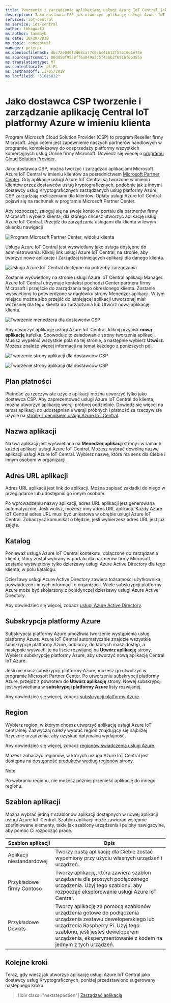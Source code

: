 ```yaml
---
title: Tworzenie i zarządzanie aplikacjami usługi Azure IoT Central jako dostawca CSP | Dokumentacja firmy Microsoft
description: Jako dostawca CSP jak utworzyć aplikację usługi Azure IoT Central w imieniu klienta.
services: iot-central
ms.service: iot-central
author: tbhagwat3
ms.author: tanmayb
ms.date: 10/29/2018
ms.topic: conceptual
manager: peterpr
ms.openlocfilehash: dbc72e040f3d68ca77c036c41612f57616d1e74e
ms.sourcegitcommit: 00dd50f9528ff6a049a3c5f4abb2f691bf0b355a
ms.translationtype: MT
ms.contentlocale: pl-PL
ms.lasthandoff: 11/05/2018
ms.locfileid: "51016832"
---
```

# <a name="as-a-csp-create-and-manage-an-azure-iot-central-application-on-behalf-of-your-customer"></a>Jako dostawca CSP tworzenie i zarządzanie aplikację Central IoT platformy Azure w imieniu klienta 

Program Microsoft Cloud Solution Provider (CSP) to program Reseller firmy Microsoft. Jego celem jest zapewnienie naszych partnerów handlowych w programie, kompleksowy do odsprzedaży platformy wszystkich komercyjnych usług Online firmy Microsoft. Dowiedz się więcej o [programu Cloud Solution Provider](https://partner.microsoft.com/cloud-solution-provider).

Jako dostawca CSP, można tworzyć i zarządzać aplikacjami Microsoft Azure IoT Central w imieniu klientów za pośrednictwem [Microsoft Partner Center](https://partnercenter.microsoft.com/partner/home). Gdy aplikacje usługi Azure IoT Central są tworzone w imieniu klientów przez dostawców usług kryptograficznych, podobnie jak z innymi dostawcy usług Kryptograficznych zarządzanych usług platformy Azure, CSP zarządzają rozliczeniami dla klientów. Opłaty usługi Azure IoT Central pojawi się na rachunek w programie Microsoft Partner Center.

Aby rozpocząć, zaloguj się na swoje konto w portalu dla partnerów firmy Microsoft i wybierz klienta, dla którego chcesz utworzyć aplikację usługi Azure IoT Central. Przejdź do zarządzania usługami dla klienta w lewym okienku nawigacji

![Program Microsoft Partner Center, widoku klienta](media\howto-create-application-asCSP\image1.png)

Usługa Azure IoT Central jest wyświetlany jako usługa dostępne do administrowania. Kliknij link usługi Azure IoT Central, na stronie, aby tworzyć nowe aplikacje i Zarządzaj istniejących aplikacji dla danego klienta.

![Usługa Azure IoT Central dostępne na potrzeby zarządzania](media\howto-create-application-asCSP\image2.png)

Zostanie wyświetlony na stronie usługi Azure IoT Central aplikacji Manager. Azure IoT Central utrzymuje kontekst pochodzi Center partnera firmy Microsoft i przejście do zarządzania tego określonego klienta. Zostanie wyświetlony to potwierdzone w nagłówku strony Menedżer aplikacji. W tym miejscu można albo przejść do istniejącej aplikacji utworzonej miał wcześniej dla tego klienta do zarządzania lub Utwórz nową aplikację klienta.

![Tworzenie menedżera dla dostawców CSP](media\howto-create-application-asCSP\image3.png)

Aby utworzyć aplikację usługi Azure IoT Central, kliknij przycisk **nową aplikację** kafelka. Spowoduje to załadowanie strony tworzenia aplikacji. Musisz wypełnić wszystkie pola na tej stronie, a następnie wybierz **Utwórz**. Możesz znaleźć więcej informacji na temat każdego z poniższych pól.

![Tworzenie strony aplikacji dla dostawców CSP](media\howto-create-application-asCSP\image4.png)

![Tworzenie strony aplikacji dla dostawców CSP](media\howto-create-application-asCSP\image4-1.png)

## <a name="payment-plan"></a>Plan płatności

Płatność za rzeczywiste użycie aplikacji można utworzyć tylko jako dostawca CSP. Aby zaprezentować usługi Azure IoT Central do klienta, można utworzyć aplikację wersji próbnej oddzielnie. Dowiedz się więcej na temat aplikacji do udostępniania wersji próbnych i płatność za rzeczywiste użycie na [stronę z cennikiem usługi Azure IoT Central](https://azure.microsoft.com/pricing/details/iot-central/).

## <a name="application-name"></a>Nazwa aplikacji

Nazwa aplikacji jest wyświetlana na **Menedżer aplikacji** strony i w ramach każdej aplikacji usługi Azure IoT Central. Możesz wybrać dowolną nazwę aplikacji usługi Azure IoT Central. Wybierz nazwę, która ma sens dla Ciebie i innym osobom w organizacji.

## <a name="application-url"></a>Adres URL aplikacji

Adres URL aplikacji jest link do aplikacji. Można zapisać zakładki do niego w przeglądarce lub udostępnić go innym osobom.

Po wprowadzeniu nazwy aplikacji, adres URL aplikacji jest generowana automatycznie. Jeśli wolisz, możesz inny adres URL aplikacji. Każdy Azure IoT Central adres URL musi być unikatowa w obrębie usługi Azure IoT Central. Zobaczysz komunikat o błędzie, jeśli wybierzesz adres URL jest już zajęta.

## <a name="directory"></a>Katalog

Ponieważ usługa Azure IoT Central kontekstu, dołączone do zarządzania klienta, który został wybrany w portalu dla partnerów firmy Microsoft, zostanie wyświetlony tylko dzierżawy usługi Azure Active Directory dla tego klienta, w polu katalogu. 

Dzierżawy usługi Azure Active Directory zawiera tożsamości użytkownika, poświadczeń i innych informacji o organizacji. Wiele subskrypcji platformy Azure może być skojarzony z pojedynczej dzierżawy usługi Azure Active Directory.

Aby dowiedzieć się więcej, zobacz [usługi Azure Active Directory](https://docs.microsoft.com/azure/active-directory/).

## <a name="azure-subscription"></a>Subskrypcja platformy Azure

Subskrypcja platformy Azure umożliwia tworzenie wystąpienia usług platformy Azure. Azure IoT Central automatycznie znajdzie wszystkie subskrypcje platformy Azure, odbiorcy, do których masz dostęp, a następnie wyświetli je na liście rozwijanej na **Utwórz aplikację** strony. Wybierz subskrypcję platformy Azure, aby utworzyć nową aplikację Central IoT Azure.

Jeśli nie masz subskrypcji platformy Azure, możesz go utworzyć w programie Microsoft Partner Center. Po utworzeniu subskrypcji platformy Azure, przejdź z powrotem do **Utwórz aplikację** strony. Nowej subskrypcji jest wyświetlana w **subskrypcji platformy Azure** listy rozwijanej.

Aby dowiedzieć się więcej, zobacz [subskrypcji platformy Azure](https://docs.microsoft.com/azure/guides/developer/azure-developer-guide#understanding-accounts-subscriptions-and-billing).

## <a name="region"></a>Region

Wybierz region, w którym chcesz utworzyć aplikację usługi Azure IoT centralnej. Zazwyczaj należy wybrać region znajdujący się najbliżej fizycznie urządzenia, aby uzyskać optymalną wydajność.

Aby dowiedzieć się więcej, zobacz [regionów świadczenia usługi Azure](https://docs.microsoft.com/azure/guides/developer/azure-developer-guide#azure-regions).

Możesz zobaczyć regionów, w których usługa Azure IoT Central jest dostępna na [dostępność produktów według regionów](https://azure.microsoft.com/regions/services/) strony.

> [!Note]
> Po wybraniu regionu, nie możesz później przenieść aplikację do innego regionu.

## <a name="application-template"></a>Szablon aplikacji

Można wybrać jedną z szablonów aplikacji dostępnych w nowej aplikacji usługi Azure IoT Central. Szablon aplikacji może zawierać wstępnie zdefiniowane elementy, takie jak szablony urządzenia i pulpity nawigacyjne, aby pomóc Ci rozpocząć pracę.

| Szablon aplikacji | Opis |
| -------------------- | ----------- |
| Aplikacji niestandardowej   | Tworzy pustą aplikację dla Ciebie zostać wypełniony przy użyciu własnych urządzeń i urządzeń. |
| Przykładowe firmy Contoso       | Tworzy aplikację, która zawiera szablon urządzenia dla prostych podłączonego urządzenia. Użyj tego szablonu, aby rozpocząć eksplorowanie usługi Azure IoT Central. |
| Przykładowe Devkits       | Tworzy aplikację za pomocą szablonów urządzenia gotowe do podłączenia urządzenia zestawu deweloperskiego lub urządzenia Raspberry Pi. Użyj tego szablonu, jeśli jesteś deweloperem urządzenia, eksperymentowanie z kodem na jednym z tych urządzeń. |

## <a name="next-steps"></a>Kolejne kroki

Teraz, gdy wiesz jak utworzyć aplikację usługi Azure IoT Central jako dostawcy usług Kryptograficznych, poniżej przedstawiono sugerowany następnego kroku:

> [!div class="nextstepaction"]
> [Zarządzać aplikacją](howto-administer.md)